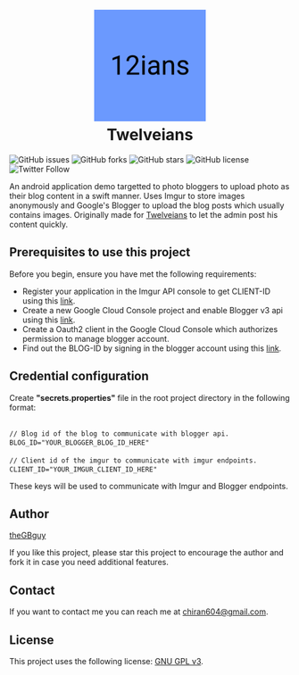 <h1 align="center">
  <br>
  <a href="https://twelveians.netrakc.com.np/">
    <img src="https://github.com/theGBguy/twelveians/blob/main/app/src/main/ic_launcher-playstore.png" alt="Twelveians" width="200"></a>
  <br>
  Twelveians
  <br>
</h1>

<!--- These are examples. See https://shields.io for others or to customize this set of shields. You might want to include dependencies, project status and licence info here --->
![GitHub issues](https://img.shields.io/github/issues/theGBguy/twelveians)
![GitHub forks](https://img.shields.io/github/forks/theGBguy/twelveians)
![GitHub stars](https://img.shields.io/github/stars/theGBguy/twelveians)
![GitHub license](https://img.shields.io/github/license/theGBguy/twelveians)
![Twitter Follow](https://img.shields.io/twitter/url?style=social&url=https%3A%2F%2Ftwitter.com%2Fcgb_pandey)

An android application demo targetted to photo bloggers to upload photo as their blog content in a swift manner. 
Uses Imgur to store images anonymously and Google's Blogger to upload the blog posts which usually contains images.
Originally made for [Twelveians](https://twelveians.netrakc.com.np/) to let the admin post his content quickly.

## Prerequisites to use this project

Before you begin, ensure you have met the following requirements:
<!--- These are just example requirements. Add, duplicate or remove as required --->
* Register your application in the Imgur API console to get CLIENT-ID using this [link](https://api.imgur.com/oauth2/addclient).
* Create a new Google Cloud Console project and enable Blogger v3 api using this [link](https://console.cloud.google.com/).
* Create a Oauth2 client in the Google Cloud Console which authorizes permission to manage blogger account.
* Find out the BLOG-ID by signing in the blogger account using this [link](https://accounts.google.com/Login?service=blogger).

## Credential configuration

Create **"secrets.properties"** file in the root project directory in the following format: 
<pre><code>
// Blog id of the blog to communicate with blogger api.
BLOG_ID="YOUR_BLOGGER_BLOG_ID_HERE"

// Client id of the imgur to communicate with imgur endpoints.
CLIENT_ID="YOUR_IMGUR_CLIENT_ID_HERE"
</pre></code>

These keys will be used to communicate with Imgur and Blogger endpoints.

## Author

[theGBguy](https://github.com/theGBguy)

If you like this project, please star this project to encourage the author and fork it in case you need additional features.

## Contact

If you want to contact me you can reach me at <chiran604@gmail.com>.

## License
<!--- If you're not sure which open license to use see https://choosealicense.com/--->

This project uses the following license: [GNU GPL v3](<https://github.com/theGBguy/twelveians/blob/main/LICENSE>).
